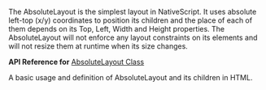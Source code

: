 The AbsoluteLayout is the simplest layout in NativeScript. It uses absolute left-top (x/y) coordinates to position its children and the place of each of them depends on its Top, Left, Width and Height properties.
The AbsoluteLayout will not enforce any layout constraints on its elements and will not resize them at runtime when its size changes. 

**API Reference for** [AbsoluteLayout Class](http://docs.nativescript.org/api-reference/modules/_ui_layouts_absolute_layout_.html)

A basic usage and definition of AbsoluteLayout and its children in HTML.
<snippet id='absolute-layout-html'/>
